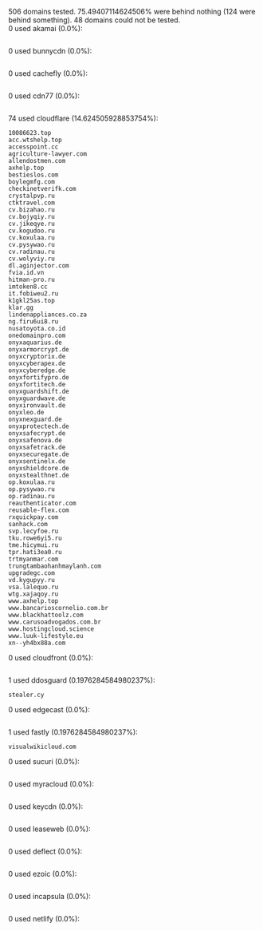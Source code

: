 506 domains tested. 75.49407114624506% were behind nothing (124 were behind something). 48 domains could not be tested.<br>
0 used akamai (0.0%):
```

```

0 used bunnycdn (0.0%):
```

```

0 used cachefly (0.0%):
```

```

0 used cdn77 (0.0%):
```

```

74 used cloudflare (14.624505928853754%):
```
10086623.top
acc.wtshelp.top
accesspoint.cc
agriculture-lawyer.com
allendostmen.com
axhelp.top
bestieslos.com
boylegmfg.com
checkinetverifk.com
crystalpvp.ru
ctktravel.com
cv.bizahao.ru
cv.bojyqiy.ru
cv.jikeqye.ru
cv.kogudoo.ru
cv.koxulaa.ru
cv.pysywao.ru
cv.radinau.ru
cv.wolyviy.ru
dl.aginjector.com
fvia.id.vn
hitman-pro.ru
imtoken8.cc
it.fobiweu2.ru
k1gkl25as.top
klar.gg
lindenappliances.co.za
ng.firu6ui8.ru
nusatoyota.co.id
onedomainpro.com
onyxaquarius.de
onyxarmorcrypt.de
onyxcryptorix.de
onyxcyberapex.de
onyxcyberedge.de
onyxfortifypro.de
onyxfortitech.de
onyxguardshift.de
onyxguardwave.de
onyxironvault.de
onyxleo.de
onyxnexguard.de
onyxprotectech.de
onyxsafecrypt.de
onyxsafenova.de
onyxsafetrack.de
onyxsecuregate.de
onyxsentinelx.de
onyxshieldcore.de
onyxstealthnet.de
op.koxulaa.ru
op.pysywao.ru
op.radinau.ru
reauthenticator.com
reusable-flex.com
rxquickpay.com
sanhack.com
svp.lecyfoe.ru
tku.rowe6yi5.ru
tme.hicymui.ru
tpr.hati3ea0.ru
trtmyanmar.com
trungtambaohanhmaylanh.com
upgradegc.com
vd.kygupyy.ru
vsa.lalequo.ru
wtg.xajaqoy.ru
www.axhelp.top
www.bancarioscornelio.com.br
www.blackhattoolz.com
www.carusoadvogados.com.br
www.hostingcloud.science
www.luuk-lifestyle.eu
xn--yh4bx88a.com
```

0 used cloudfront (0.0%):
```

```

1 used ddosguard (0.1976284584980237%):
```
stealer.cy
```

0 used edgecast (0.0%):
```

```

1 used fastly (0.1976284584980237%):
```
visualwikicloud.com
```

0 used sucuri (0.0%):
```

```

0 used myracloud (0.0%):
```

```

0 used keycdn (0.0%):
```

```

0 used leaseweb (0.0%):
```

```

0 used deflect (0.0%):
```

```

0 used ezoic (0.0%):
```

```

0 used incapsula (0.0%):
```

```

0 used netlify (0.0%):
```

```
